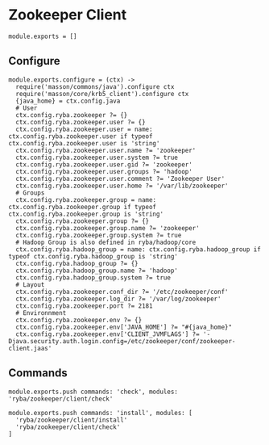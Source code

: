 
# Zookeeper Client

    module.exports = []

## Configure

    module.exports.configure = (ctx) ->
      require('masson/commons/java').configure ctx
      require('masson/core/krb5_client').configure ctx
      {java_home} = ctx.config.java
      # User
      ctx.config.ryba.zookeeper ?= {}
      ctx.config.ryba.zookeeper.user ?= {}
      ctx.config.ryba.zookeeper.user = name: ctx.config.ryba.zookeeper.user if typeof ctx.config.ryba.zookeeper.user is 'string'
      ctx.config.ryba.zookeeper.user.name ?= 'zookeeper'
      ctx.config.ryba.zookeeper.user.system ?= true
      ctx.config.ryba.zookeeper.user.gid ?= 'zookeeper'
      ctx.config.ryba.zookeeper.user.groups ?= 'hadoop'
      ctx.config.ryba.zookeeper.user.comment ?= 'Zookeeper User'
      ctx.config.ryba.zookeeper.user.home ?= '/var/lib/zookeeper'
      # Groups
      ctx.config.ryba.zookeeper.group = name: ctx.config.ryba.zookeeper.group if typeof ctx.config.ryba.zookeeper.group is 'string'
      ctx.config.ryba.zookeeper.group ?= {}
      ctx.config.ryba.zookeeper.group.name ?= 'zookeeper'
      ctx.config.ryba.zookeeper.group.system ?= true
      # Hadoop Group is also defined in ryba/hadoop/core
      ctx.config.ryba.hadoop_group = name: ctx.config.ryba.hadoop_group if typeof ctx.config.ryba.hadoop_group is 'string'
      ctx.config.ryba.hadoop_group ?= {}
      ctx.config.ryba.hadoop_group.name ?= 'hadoop'
      ctx.config.ryba.hadoop_group.system ?= true
      # Layout
      ctx.config.ryba.zookeeper.conf_dir ?= '/etc/zookeeper/conf'
      ctx.config.ryba.zookeeper.log_dir ?= '/var/log/zookeeper'
      ctx.config.ryba.zookeeper.port ?= 2181
      # Environnment
      ctx.config.ryba.zookeeper.env ?= {}
      ctx.config.ryba.zookeeper.env['JAVA_HOME'] ?= "#{java_home}"
      ctx.config.ryba.zookeeper.env['CLIENT_JVMFLAGS'] ?= '-Djava.security.auth.login.config=/etc/zookeeper/conf/zookeeper-client.jaas'

## Commands

    module.exports.push commands: 'check', modules: 'ryba/zookeeper/client/check'

    module.exports.push commands: 'install', modules: [
      'ryba/zookeeper/client/install'
      'ryba/zookeeper/client/check'
    ]
